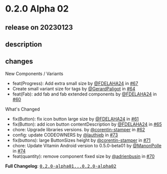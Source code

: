 # 0.2.0 Alpha 02

## release on 20230123

## description

## changes

New Components / Variants

* feat(Progress): Add extra small size by <a class="user-mention notranslate" data-hovercard-type="user" data-hovercard-url="/users/FDELAHA24/hovercard" data-octo-click="hovercard-link-click" data-octo-dimensions="link_type:self" href="https://github.com/FDELAHA24">@FDELAHA24</a> in <a class="issue-link js-issue-link" data-error-text="Failed to load title" data-id="1522694964" data-permission-text="Title is private" data-url="https://github.com/Decathlon/vitamin-compose/issues/67" data-hovercard-type="pull_request" data-hovercard-url="/Decathlon/vitamin-compose/pull/67/hovercard" href="https://github.com/Decathlon/vitamin-compose/pull/67">#67</a>
* Create small variant size for tags by <a class="user-mention notranslate" data-hovercard-type="user" data-hovercard-url="/users/GerardPaligot/hovercard" data-octo-click="hovercard-link-click" data-octo-dimensions="link_type:self" href="https://github.com/GerardPaligot">@GerardPaligot</a> in <a class="issue-link js-issue-link" data-error-text="Failed to load title" data-id="1514609517" data-permission-text="Title is private" data-url="https://github.com/Decathlon/vitamin-compose/issues/64" data-hovercard-type="pull_request" data-hovercard-url="/Decathlon/vitamin-compose/pull/64/hovercard" href="https://github.com/Decathlon/vitamin-compose/pull/64">#64</a>
* feat(Fab): add fab and fab extended components by <a class="user-mention notranslate" data-hovercard-type="user" data-hovercard-url="/users/FDELAHA24/hovercard" data-octo-click="hovercard-link-click" data-octo-dimensions="link_type:self" href="https://github.com/FDELAHA24">@FDELAHA24</a> in <a class="issue-link js-issue-link" data-error-text="Failed to load title" data-id="1509399024" data-permission-text="Title is private" data-url="https://github.com/Decathlon/vitamin-compose/issues/60" data-hovercard-type="pull_request" data-hovercard-url="/Decathlon/vitamin-compose/pull/60/hovercard" href="https://github.com/Decathlon/vitamin-compose/pull/60">#60</a>

What's Changed

* fix(Button): fix icon button large size by <a class="user-mention notranslate" data-hovercard-type="user" data-hovercard-url="/users/FDELAHA24/hovercard" data-octo-click="hovercard-link-click" data-octo-dimensions="link_type:self" href="https://github.com/FDELAHA24">@FDELAHA24</a> in <a class="issue-link js-issue-link" data-error-text="Failed to load title" data-id="1514565822" data-permission-text="Title is private" data-url="https://github.com/Decathlon/vitamin-compose/issues/61" data-hovercard-type="pull_request" data-hovercard-url="/Decathlon/vitamin-compose/pull/61/hovercard" href="https://github.com/Decathlon/vitamin-compose/pull/61">#61</a>
* fix(Button): add icon button contentDescription by <a class="user-mention notranslate" data-hovercard-type="user" data-hovercard-url="/users/FDELAHA24/hovercard" data-octo-click="hovercard-link-click" data-octo-dimensions="link_type:self" href="https://github.com/FDELAHA24">@FDELAHA24</a> in <a class="issue-link js-issue-link" data-error-text="Failed to load title" data-id="1514617086" data-permission-text="Title is private" data-url="https://github.com/Decathlon/vitamin-compose/issues/65" data-hovercard-type="pull_request" data-hovercard-url="/Decathlon/vitamin-compose/pull/65/hovercard" href="https://github.com/Decathlon/vitamin-compose/pull/65">#65</a>
* chore: Upgrade libraries versions. by <a class="user-mention notranslate" data-hovercard-type="user" data-hovercard-url="/users/corentin-stamper/hovercard" data-octo-click="hovercard-link-click" data-octo-dimensions="link_type:self" href="https://github.com/corentin-stamper">@corentin-stamper</a> in <a class="issue-link js-issue-link" data-error-text="Failed to load title" data-id="1514592130" data-permission-text="Title is private" data-url="https://github.com/Decathlon/vitamin-compose/issues/62" data-hovercard-type="pull_request" data-hovercard-url="/Decathlon/vitamin-compose/pull/62/hovercard" href="https://github.com/Decathlon/vitamin-compose/pull/62">#62</a>
* config: update CODEOWNERS by <a class="user-mention notranslate" data-hovercard-type="user" data-hovercard-url="/users/lauthieb/hovercard" data-octo-click="hovercard-link-click" data-octo-dimensions="link_type:self" href="https://github.com/lauthieb">@lauthieb</a> in <a class="issue-link js-issue-link" data-error-text="Failed to load title" data-id="1535922626" data-permission-text="Title is private" data-url="https://github.com/Decathlon/vitamin-compose/issues/73" data-hovercard-type="pull_request" data-hovercard-url="/Decathlon/vitamin-compose/pull/73/hovercard" href="https://github.com/Decathlon/vitamin-compose/pull/73">#73</a>
* fix(buttons): large ButtonSizes height by <a class="user-mention notranslate" data-hovercard-type="user" data-hovercard-url="/users/corentin-stamper/hovercard" data-octo-click="hovercard-link-click" data-octo-dimensions="link_type:self" href="https://github.com/corentin-stamper">@corentin-stamper</a> in <a class="issue-link js-issue-link" data-error-text="Failed to load title" data-id="1532547570" data-permission-text="Title is private" data-url="https://github.com/Decathlon/vitamin-compose/issues/71" data-hovercard-type="pull_request" data-hovercard-url="/Decathlon/vitamin-compose/pull/71/hovercard" href="https://github.com/Decathlon/vitamin-compose/pull/71">#71</a>
* chore: Update Vitamin Android version to 0.5.0-beta01 by <a class="user-mention notranslate" data-hovercard-type="user" data-hovercard-url="/users/ManonPolle/hovercard" data-octo-click="hovercard-link-click" data-octo-dimensions="link_type:self" href="https://github.com/ManonPolle">@ManonPolle</a> in <a class="issue-link js-issue-link" data-error-text="Failed to load title" data-id="1536644936" data-permission-text="Title is private" data-url="https://github.com/Decathlon/vitamin-compose/issues/74" data-hovercard-type="pull_request" data-hovercard-url="/Decathlon/vitamin-compose/pull/74/hovercard" href="https://github.com/Decathlon/vitamin-compose/pull/74">#74</a>
* feat(quantity): remove component fixed size by <a class="user-mention notranslate" data-hovercard-type="user" data-hovercard-url="/users/adrienbusin/hovercard" data-octo-click="hovercard-link-click" data-octo-dimensions="link_type:self" href="https://github.com/adrienbusin">@adrienbusin</a> in <a class="issue-link js-issue-link" data-error-text="Failed to load title" data-id="1532079930" data-permission-text="Title is private" data-url="https://github.com/Decathlon/vitamin-compose/issues/70" data-hovercard-type="pull_request" data-hovercard-url="/Decathlon/vitamin-compose/pull/70/hovercard" href="https://github.com/Decathlon/vitamin-compose/pull/70">#70</a>

<strong>Full Changelog</strong>: <a class="commit-link" href="https://github.com/Decathlon/vitamin-compose/compare/0.2.0-alpha01...0.2.0-alpha02"><tt>0.2.0-alpha01...0.2.0-alpha02</tt></a>

